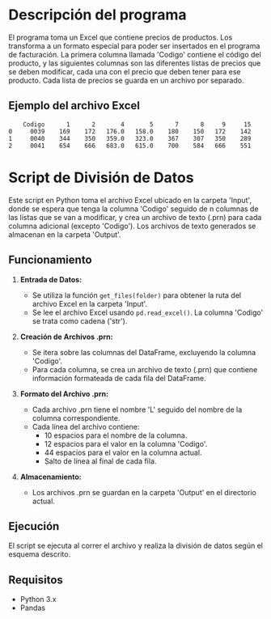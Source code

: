 # Descripción del programa

El programa toma un Excel que contiene precios de productos. Los transforma a un formato especial para poder ser insertados en el programa de facturación. 
La primera columna llamada 'Codigo' contiene el código del producto, y las siguientes columnas son las diferentes listas de precios que se deben modificar, cada una con el precio que deben tener para ese producto. Cada lista de precios se guarda en un archivo por separado.

## Ejemplo del archivo Excel

        Codigo      1      2       4       5      7      8     9     15
    0     0039    169    172   176.0   158.0    180    150   172    142
    1     0040    344    350   359.0   323.0    367    307   350    289
    2     0041    654    666   683.0   615.0    700    584   666    551

# Script de División de Datos

Este script en Python toma el archivo Excel ubicado en la carpeta 'Input', donde se espera que tenga la columna 'Codigo' seguido de n columnas de las listas que se van a modificar, y crea un archivo de texto (.prn) para cada columna adicional (excepto 'Codigo'). Los archivos de texto generados se almacenan en la carpeta 'Output'.

## Funcionamiento

1. **Entrada de Datos:**
    - Se utiliza la función `get_files(folder)` para obtener la ruta del archivo Excel en la carpeta 'Input'.
    - Se lee el archivo Excel usando `pd.read_excel()`. La columna 'Codigo' se trata como cadena ('str').

2. **Creación de Archivos .prn:**
    - Se itera sobre las columnas del DataFrame, excluyendo la columna 'Codigo'.
    - Para cada columna, se crea un archivo de texto (.prn) que contiene información formateada de cada fila del DataFrame.

3. **Formato del Archivo .prn:**
    - Cada archivo .prn tiene el nombre 'L' seguido del nombre de la columna correspondiente.
    - Cada línea del archivo contiene:
        - 10 espacios para el nombre de la columna.
        - 12 espacios para el valor en la columna 'Codigo'.
        - 44 espacios para el valor en la columna actual.
        - Salto de línea al final de cada fila.

4. **Almacenamiento:**
    - Los archivos .prn se guardan en la carpeta 'Output' en el directorio actual.

## Ejecución

El script se ejecuta al correr el archivo y realiza la división de datos según el esquema descrito.

## Requisitos

- Python 3.x
- Pandas
